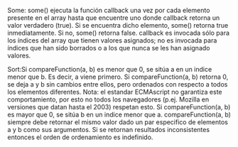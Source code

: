 Some: some() ejecuta la función callback una vez por cada elemento presente en el array hasta que encuentre uno donde callback retorna un valor verdadero (true). Si se encuentra dicho elemento, some() retorna true inmediatamente. Si no, some() retorna false. callback es invocada sólo para los índices del array que tienen valores asignados; no es invocada para índices que han sido borrados o a los que nunca se les han asignado valores.

Sort:Si compareFunction(a, b) es menor que 0, se sitúa a en un indice menor que b. Es decir, a viene primero.
Si compareFunction(a, b) retorna 0, se deja a y b sin cambios entre ellos, pero ordenados con respecto a todos los elementos diferentes. Nota: el estandar ECMAscript no garantiza este comportamiento, por esto no todos los navegadores (p.ej.  Mozilla en versiones que datan hasta el 2003) respetan esto.
Si compareFunction(a, b) es mayor que 0, se sitúa b en un indice menor que a.
compareFunction(a, b) siempre debe retornar el mismo valor dado un par especifico de elementos a y b como sus argumentos. Si se retornan resultados inconsistentes entonces el orden de ordenamiento es indefinido.